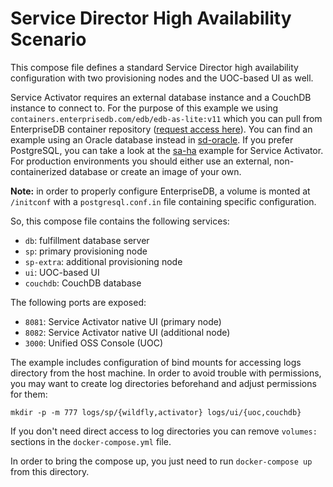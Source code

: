 # Service Director High Availability Scenario

This compose file defines a standard Service Director high availability configuration with two provisioning nodes and the UOC-based UI as well.

Service Activator requires an external database instance and a CouchDB instance to connect to. For the purpose of this example we using `containers.enterprisedb.com/edb/edb-as-lite:v11` which you can pull from EnterpriseDB container repository ([request access here](https://www.enterprisedb.com/repository-access-request?destination=node/1255704&resource=1255704&ma_formid=2098)). You can find an example using an Oracle database instead in [sd-oracle](../sd-oracle). If you prefer PostgreSQL, you can take a look at the [sa-ha](../sa-ha) example for Service Activator. For production environments you should either use an external, non-containerized database or create an image of your own.

**Note:** in order to properly configure EnterpriseDB, a volume is monted at `/initconf` with a `postgresql.conf.in` file containing specific configuration.

So, this compose file contains the following services:

- `db`: fulfillment database server
- `sp`: primary provisioning node
- `sp-extra`: additional provisioning node
- `ui`: UOC-based UI
- `couchdb`: CouchDB database

The following ports are exposed:

- `8081`: Service Activator native UI (primary node)
- `8082`: Service Activator native UI (additional node)
- `3000`: Unified OSS Console (UOC)

The example includes configuration of bind mounts for accessing logs directory from the host machine. In order to avoid trouble with permissions, you may want to create log directories beforehand and adjust permissions for them:

    mkdir -p -m 777 logs/sp/{wildfly,activator} logs/ui/{uoc,couchdb}

If you don't need direct access to log directories you can remove `volumes:` sections in the `docker-compose.yml` file.

In order to bring the compose up, you just need to run `docker-compose up` from this directory.